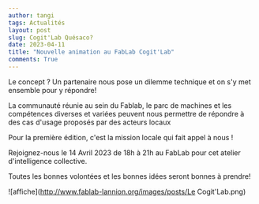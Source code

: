 ```yaml
---
author: tangi
tags: Actualités
layout: post
slug: Cogit'Lab Quésaco?
date: 2023-04-11
title: "Nouvelle animation au FabLab Cogit'Lab"
comments: True
---
```

Le concept ? Un partenaire nous pose un dilemme technique et on s'y met ensemble pour y répondre!

La communauté réunie au sein du Fablab, le parc de machines et les compétences diverses et variées peuvent nous permettre de répondre à des cas d'usage proposés par des acteurs locaux

Pour la première édition, c'est la mission locale qui fait appel à nous !

Rejoignez-nous le 14 Avril 2023 de 18h à 21h au FabLab pour cet atelier d'intelligence collective.

Toutes les bonnes volontées et les bonnes idées seront bonnes à prendre!

![affiche](http://www.fablab-lannion.org/images/posts/Le Cogit'Lab.png)
